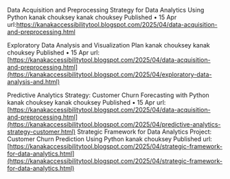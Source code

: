 Data Acquisition and Preprocessing Strategy for Data Analytics Using Python
kanak chouksey
kanak chouksey
Published
• 15 Apr
url:https://kanakaccessibilitytool.blogspot.com/2025/04/data-acquisition-and-preprocessing.html

Exploratory Data Analysis and Visualization Plan
kanak chouksey
kanak chouksey
Published
• 15 Apr
url: [https://kanakaccessibilitytool.blogspot.com/2025/04/data-acquisition-and-preprocessing.html](https://kanakaccessibilitytool.blogspot.com/2025/04/exploratory-data-analysis-and.html)

Predictive Analytics Strategy: Customer Churn Forecasting with Python
kanak chouksey
kanak chouksey
Published
• 15 Apr
url: [https://kanakaccessibilitytool.blogspot.com/2025/04/data-acquisition-and-preprocessing.html](https://kanakaccessibilitytool.blogspot.com/2025/04/predictive-analytics-strategy-customer.html)
Strategic Framework for Data Analytics Project: Customer Churn Prediction Using Python
kanak chouksey
Published
url: [https://kanakaccessibilitytool.blogspot.com/2025/04/strategic-framework-for-data-analytics.html](https://kanakaccessibilitytool.blogspot.com/2025/04/strategic-framework-for-data-analytics.html)
